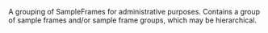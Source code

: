 A grouping of SampleFrames for administrative purposes. Contains a group of sample frames and/or sample frame groups, which may be hierarchical.